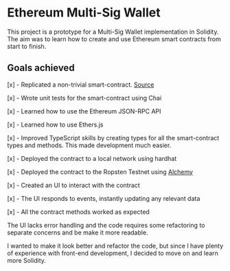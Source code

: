 # Ethereum Multi-Sig Wallet

This project is a prototype for a Multi-Sig Wallet implementation in Solidity. The aim was to learn how to create and use Ethereum smart contracts from start to finish.

## Goals achieved

[x] - Replicated a non-trivial smart-contract. [Source](https://solidity-by-example.org/app/multi-sig-wallet/)

[x] - Wrote unit tests for the smart-contract using Chai

[x] - Learned how to use the Ethereum JSON-RPC API

[x] - Learned how to use Ethers.js

[x] - Improved TypeScript skills by creating types for all the smart-contract types and methods. This made development much easier.

[x] - Deployed the contract to a local network using hardhat

[x] - Deployed the contract to the Ropsten Testnet using [Alchemy](https://alchemy.com)

[x] - Created an UI to interact with the contract

[x] - The UI responds to events, instantly updating any relevant data

[x] - All the contract methods worked as expected

The UI lacks error handling and the code requires some refactoring to separate concerns and be make it more readable.

I wanted to make it look better and refactor the code, but since I have plenty of experience with front-end development, I decided to move on and learn more Solidity.
